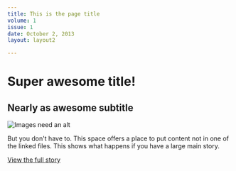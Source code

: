 ```yaml
---
title: This is the page title
volume: 1
issue: 1
date: October 2, 2013
layout: layout2

---
```

# Super awesome title!

## Nearly as awesome subtitle

![Images need an alt](http://placehold.it/900x450/)

But you don't have to. This space offers a place to put content not
in one of the linked files. This shows what happens if you have a large
main story.

[View the full story](http://google.com)
